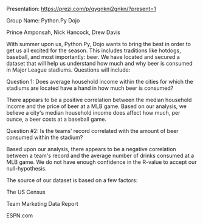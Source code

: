 Presentation: https://prezi.com/p/qyqnkni2gnkn/?present=1

Group Name: Python.Py Dojo

Prince Amponsah, Nick Hancock, Drew Davis

With summer upon us, Python.Py, Dojo wants to bring the best in order to get us all excited for the season. This includes traditions like hotdogs, baseball, and most importantly: beer. We have located and secured a dataset that will help us understand how much and why beer is consumed in Major League stadiums. Questions will include:

Question 1:
Does average household income within the cities for which the stadiums are located have a hand in how much beer is consumed?



There appears to be a positive correlation between the median household income and the price of beer at a MLB game. Based on our analysis, we believe a city's median household income does affect how much, per ounce, a beer costs at a baseball game.

Question #2:
Is the teams’ record correlated with the amount of beer consumed within the stadium?



Based upon our analysis, there appears to be a negative correlation between a team's record and the average number of drinks consumed at a MLB game. We do not have enough confidence in the R-value to accept our null-hypothesis.

The source of our dataset is based on a few factors:

The US Census

Team Marketing Data Report

ESPN.com
